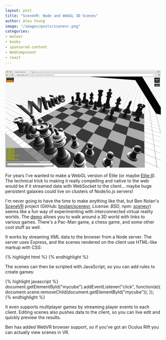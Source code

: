```yaml
---
layout: post
title: "SceneVR: Node and WebGL 3D Scenes"
author: Alex Young
image: "/images/posts/scenevr.png"
categories:
- meteor
- books
- sponsored-content
- WebComponent
- react
---
```


![SceneVR](/images/posts/scenevr.png)

For years I've wanted to make a WebGL version of Elite (or maybe [Elite II](http://en.wikipedia.org/wiki/Frontier:_Elite_II)).  The technical trick to making it really compelling and native to the web would be if it streamed data with WebSocket to the client... maybe huge persistent galaxies could live on clusters of Node/io.js servers!

I'm never going to have the time to make anything like that, but Ben Nolan's [SceneVR](http://www.scenevr.com) project (GitHub: [bnolan/scenevr](https://github.com/bnolan/scenevr), License: _BSD_, npm: [scenevr](https://www.npmjs.com/package/scenevr)) seems like a fun way of experimenting with interconnected virtual reality worlds.  The [demo](http://client.scenevr.com/) allows you to walk around a 3D world with links to various games.  There's a Pac-Man game, a chess game, and some other cool stuff as well.

It works by streaming XML data to the browser from a Node server.  The server uses Express, and the scenes rendered on the client use HTML-like markup with CSS:

{% highlight html %}
<scene>
  <box id="mycube" position="1 2 3" scale="1 1 1" style="color: #f07" />
</scene>
{% endhighlight %}

The scenes can then be scripted with JavaScript, so you can add rules to create games:

{% highlight javascript %}
document.getElementById("mycube").addEventListener("click", function(e){
  document.scene.removeChild(document.getElementById("mycube"));
});
{% endhighlight %}

It even supports multiplayer games by streaming player events to each client.  Editing scenes also pushes data to the client, so you can live edit and quickly preview the results.

Ben has added WebVR browser support, so if you've got an Oculus Rift you can actually view scenes in VR.
